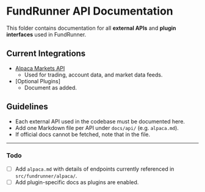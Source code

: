 # FundRunner API Documentation

This folder contains documentation for all **external APIs** and **plugin interfaces** used in FundRunner.

## Current Integrations

- [Alpaca Markets API](https://alpaca.markets/docs/)
  - Used for trading, account data, and market data feeds.
- [Optional Plugins]
  - Document as added.

## Guidelines

- Each external API used in the codebase must be documented here.
- Add one Markdown file per API under `docs/api/` (e.g. `alpaca.md`).
- If official docs cannot be fetched, note that in the file.

---

### Todo

- [ ] Add `alpaca.md` with details of endpoints currently referenced in `src/fundrunner/alpaca/`.
- [ ] Add plugin-specific docs as plugins are enabled.
